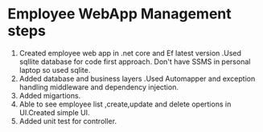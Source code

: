# Employee WebApp Management steps
1. Created  employee web app in .net core and Ef latest version .Used sqllite database  for code first approach. Don't have SSMS in personal laptop so used sqlite.
2. Added database and business layers .Used Automapper and exception handling middleware and dependency injection.
3. Added migartions.
4. Able to see employee list ,create,update and delete opertions in UI.Created simple UI.
5. Added unit test for controller.


